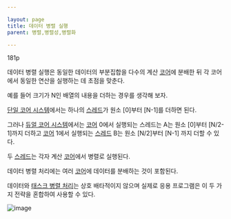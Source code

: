 ```yaml
---

layout: page
title: 데이터 병렬 실행
parent: 병렬,병렬성,병렬화

---
```



181p

데이터 병렬 실행은 동일한 데이터의 부분집합을 다수의 계산 [코어](코어.md)에 분배한 뒤 각 코어에서 동일한 연산을 실행하는 데 초점을 맞춘다.

예를 들어 크기가 N인 배열의 내용을 더하는 경우를 생각해 보자.

[단일 코어 시스템](단일-코어-시스템.md)에서는 하나의 [스레드](스레드.md)가 원소 [0]부터 [N-1]를 더하면 된다.

그러나 [듀얼 코어 시스템](듀얼-코어-시스템.md)에서는 [코어](코어.md) 0에서 실행되는 스레드는 A는 원소 [0]부터 [N/2-1]까지 더하고 [코어](코어.md) 1에서 실행되는 [스레드](스레드.md) B는 원소 [N/2]부터 [N-1] 까지 더할 수 있다.

두 [스레드](스레드.md)는 각자 계산 [코어](코어.md)에서 병렬로 실행된다.

데이터 병렬 처리에는 여러 [코어](코어.md)에 데이터를 분배하는 것이 포함된다.

데이터와 [태스크 병렬 처리](태스크-병렬-실행.md)는 상호 배타적이지 않으며 실제로 응용 프로그램은 이 두 가지 전략을 혼합하여 사용할 수 있다.

![image](https://user-images.githubusercontent.com/116250393/211191976-b63fce77-d579-4b67-8653-49ebbff6c7eb.png)
